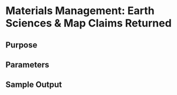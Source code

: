 # Materials Management: Earth Sciences & Map Claims Returned

## Purpose

## Parameters

## Sample Output
